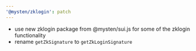```yaml
---
'@mysten/zklogin': patch
---
```


- use new zklogin package from @mysten/sui.js for some of the zklogin functionality
- rename `getZkSignature` to `getZkLoginSignature`
